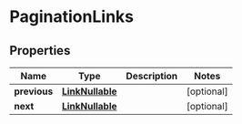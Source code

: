 # PaginationLinks

## Properties
Name | Type | Description | Notes
------------ | ------------- | ------------- | -------------
**previous** | [**LinkNullable**](LinkNullable.md) |  |  [optional]
**next** | [**LinkNullable**](LinkNullable.md) |  |  [optional]
